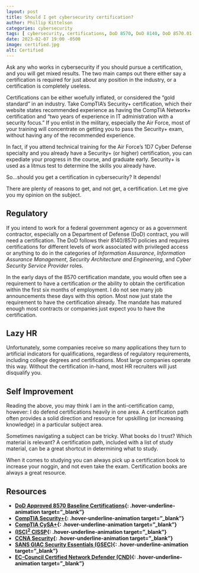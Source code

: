 ```yaml
---
layout: post
title: Should I get cybersecurity certification?
author: Phillip Kittelson
categories: cybersecurity
tags: [ cybersecurity, certifications, DoD 8570, DoD 8140, DoD 8570.01-m, CompTIA, (ISC)2, EC-Council, network defender, CCNA ]
date: 2023-02-07 19:00 -0500
image: certified.jpg
alt: Certified
---
```

Ask any who works in cybersecurity if you should pursue a certification, and you will get mixed results. The two main camps out there either say a certification is required for just about any position in the industry, or a certification is completely useless.

Certifications can be either woefully inflated, or considered the “gold standard” in an industry. Take CompTIA’s Security+ certification, which their website states recommended experience as having the CompTIA Network+ certification and “two years of experience in IT administration with a security focus.” If you enlist in the military, especially the Air Force, most of your training will concentrate on getting you to pass the Security+ exam, without having any of the recommended experience.

In fact, if you attend technical training for the Air Force’s 1D7 Cyber Defense specialty and you already have a Security+ (or higher) certification, you can expediate your progress in the course, and graduate early. Security+ is used as a litmus test to determine the skills you already have.

So…should you get a certification in cybersecurity? It depends!

There are plenty of reasons to get, and not get, a certification. Let me give you my opinion on the subject.

## Regulatory
If you intend to work for a federal government agency or as a government contractor, especially on a Department of Defense (DoD) contract, you will need a certification. The DoD follows their 8140/8570 policies and requires certifications for different levels of work associated with privileged access or anything to do in the categories of _Information Assurance_, _Information Assurance Management_, _Security Architecture and Engineering_, and _Cyber Security Service Provider_ roles.

In the early days of the 8570 certification mandate, you would often see a requirement to have a certification _or_ the ability to obtain the certification within the first six months of employment. I do not see many job announcements these days with this option. Most now just state the requirement to have the certification already. The mandate has matured enough most contracts or companies just expect you to have the certification.

## Lazy HR

Unfortunately, some companies receive so many applications they turn to artificial indicators for qualifications, regardless of regulatory requirements, including college degrees and certifications. Most large companies operate this way. Without the certification in-hand, most HR recruiters will just disqualify you.

## Self Improvement

Reading the above, you may think I am in the anti-certification camp, however: I do defend certifications heavily in one area. A certification path often provides a solid direction and resource for upskilling (or increasing knowledge) in a particular subject area.

Sometimes navigating a subject can be tricky. What books do I trust? Which material is relevant? A certification path, included with a list of study material, can be a great shortcut in determining what to study.

When it comes to studying you can always pick up a certification book to increase your noggin, and not even take the exam. Certification books are always a great resource.

## Resources

- **[DoD Approved 8570 Baseline Certifications](https://public.cyber.mil/cw/cwmp/dod-approved-8570-baseline-certifications/){: .hover-underline-animation target=”_blank”}**
- **[CompTIA Security+](https://www.comptia.org/certifications/security){: .hover-underline-animation target=”_blank”}**
- **[CompTIA CySA+](https://www.comptia.org/certifications/security){: .hover-underline-animation target=”_blank”}**
- **[(ISC)<sup>2</sup> CISSP](https://www.isc2.org/Certifications/CISSP){: .hover-underline-animation target=”_blank”}**
- **[CCNA Security](https://www.cisco.com/c/en/us/training-events/training-certifications/certifications/associate/ccna.html){: .hover-underline-animation target=”_blank”}**
- **[SANS GIAC Security Essentials (GSEC)](https://www.giac.org/certifications/security-essentials-gsec/){: .hover-underline-animation target=”_blank”}**
- **[EC-Council Certified Network Defender (CND)](https://www.eccouncil.org/programs/certified-network-security-course/){: .hover-underline-animation target=”_blank”}**
